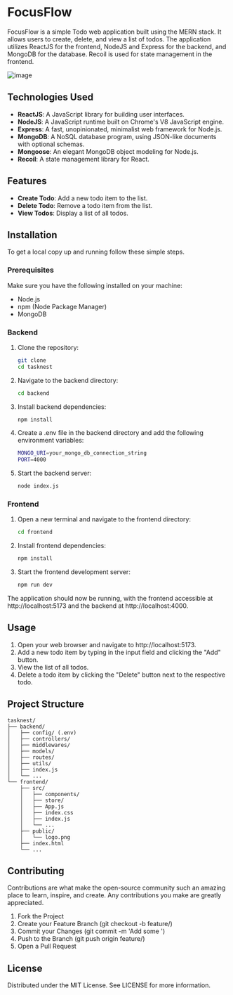 # FocusFlow

FocusFlow is a simple Todo web application built using the MERN stack. It allows users to create, delete, and view a list of todos. The application utilizes ReactJS for the frontend, NodeJS and Express for the backend, and MongoDB for the database. Recoil is used for state management in the frontend.

![image](https://github.com/user-attachments/assets/c734f63e-7200-49d5-bbb9-cbd485979e40)


## Technologies Used

- **ReactJS**: A JavaScript library for building user interfaces.
- **NodeJS**: A JavaScript runtime built on Chrome's V8 JavaScript engine.
- **Express**: A fast, unopinionated, minimalist web framework for Node.js.
- **MongoDB**: A NoSQL database program, using JSON-like documents with optional schemas.
- **Mongoose**: An elegant MongoDB object modeling for Node.js.
- **Recoil**: A state management library for React.

## Features

- **Create Todo**: Add a new todo item to the list.
- **Delete Todo**: Remove a todo item from the list.
- **View Todos**: Display a list of all todos.

## Installation

To get a local copy up and running follow these simple steps.

### Prerequisites

Make sure you have the following installed on your machine:

- Node.js
- npm (Node Package Manager)
- MongoDB

### Backend

1. Clone the repository:
   
   ```sh
   git clone
   cd tasknest
   
3. Navigate to the backend directory:
   
   ```sh
   cd backend

5. Install backend dependencies:
   
   ```sh
   npm install

7. Create a .env file in the backend directory and add the following environment variables:
   
    ```sh
    MONGO_URI=your_mongo_db_connection_string
    PORT=4000

9. Start the backend server:
    
    ```sh
    node index.js

### Frontend

1. Open a new terminal and navigate to the frontend directory:

   ```sh
   cd frontend

2. Install frontend dependencies:
   
    ```sh
    npm install

3. Start the frontend development server:

    ```sh
    npm run dev

The application should now be running, with the frontend accessible at http://localhost:5173 and the backend at http://localhost:4000.

## Usage

1. Open your web browser and navigate to http://localhost:5173.
2. Add a new todo item by typing in the input field and clicking the "Add" button.
3. View the list of all todos.
4. Delete a todo item by clicking the "Delete" button next to the respective todo.

## Project Structure

    tasknest/
    ├── backend/
    │   ├── config/ (.env)
    │   ├── controllers/
    │   ├── middlewares/
    │   ├── models/
    │   ├── routes/
    │   ├── utils/
    │   ├── index.js
    │   └── ...
    └── frontend/
        ├── src/
        │   ├── components/
        │   ├── store/
        │   ├── App.js
        │   ├── index.css
        │   ├── index.js
        │   └── ...
        ├── public/
        │   └── logo.png
        ├── index.html
        └── ...

## Contributing
Contributions are what make the open-source community such an amazing place to learn, inspire, and create. Any contributions you make are greatly appreciated.

1. Fork the Project
2. Create your Feature Branch (git checkout -b feature/<feature-name>)
3. Commit your Changes (git commit -m 'Add some <feature-name>')
4. Push to the Branch (git push origin feature/<feature-name>)
5. Open a Pull Request

## License
Distributed under the MIT License. See LICENSE for more information.
